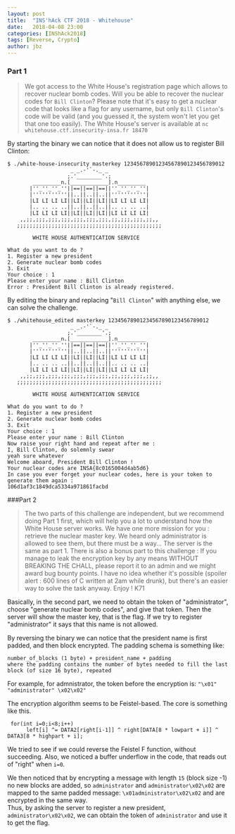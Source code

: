 ```yaml
---
layout: post
title:  "INS'hAck CTF 2018 - Whitehouse"
date:   2018-04-08 23:00
categories: [INShAck2018]
tags: [Reverse, Crypto]
author: jbz
---
```


### Part 1
>We got access to the White House's registration page which allows to recover nuclear bomb codes.
>Will you be able to recover the nuclear codes for `Bill Clinton`?
>Please note that it's easy to get a nuclear code that looks like a flag for any username, but only `Bill Clinton`'s code will be valid (and you guessed it, the system won't let you get that one too easily).
>The White House's server is available at `nc whitehouse.ctf.insecurity-insa.fr 18470` 

By starting the binary we can notice that it does not allow us to register Bill Clinton:
```
$ ./white-house-insecurity masterkey 12345678901234567890123456789012
                    _ _.-'`-._ _
                   ;.'________'.;
        _________n.[____________].n_________
       |''_''_''_''||==||==||==||''_''_''_''|
       |'''''''''''||..||..||..||'''''''''''|
       |LI LI LI LI||LI||LI||LI||LI LI LI LI|
       |.. .. .. ..||..||..||..||.. .. .. ..|
       |LI LI LI LI||LI||LI||LI||LI LI LI LI|
    ,,;;,;;;,;;;,;;;,;;;,;;;,;;;,;;,;;;,;;;,;;,,
   ;;;;;;;;;;;;;;;;;;;;;;;;;;;;;;;;;;;;;;;;;;;;;;

        WHITE HOUSE AUTHENTICATION SERVICE

What do you want to do ?
1. Register a new president
2. Generate nuclear bomb codes
3. Exit
Your choice : 1
Please enter your name : Bill Clinton
Error : President Bill Clinton is already registered.
```

By editing the binary and replacing "`Bill Clinton`" with anything else, we can solve the challenge.
```
$ ./whitehouse_edited masterkey 12345678901234567890123456789012
                    _ _.-'`-._ _
                   ;.'________'.;
        _________n.[____________].n_________
       |''_''_''_''||==||==||==||''_''_''_''|
       |'''''''''''||..||..||..||'''''''''''|
       |LI LI LI LI||LI||LI||LI||LI LI LI LI|
       |.. .. .. ..||..||..||..||.. .. .. ..|
       |LI LI LI LI||LI||LI||LI||LI LI LI LI|
    ,,;;,;;;,;;;,;;;,;;;,;;;,;;;,;;,;;;,;;;,;;,,
   ;;;;;;;;;;;;;;;;;;;;;;;;;;;;;;;;;;;;;;;;;;;;;;

        WHITE HOUSE AUTHENTICATION SERVICE

What do you want to do ?
1. Register a new president
2. Generate nuclear bomb codes
3. Exit
Your choice : 1
Please enter your name : Bill Clinton
Now raise your right hand and repeat after me :
I, Bill Clinton, do solemnly swear
yeah sure whatever
Welcome aboard, President Bill Clinton !
Your nuclear codes are INSA{8c0165004d4ab5d6}
In case you ever forget your nuclear codes, here is your token to generate them again :
106d1af3c1849dca5334a971861facbd
```

###Part 2
>The two parts of this challenge are independent, but we recommend doing Part 1 first, which will help you a lot to understand how the White House server works.
>We have one more mission for you : retrieve the nuclear master key. We heard only administrator is allowed to see them, but there must be a way...
>The server is the same as part 1.
>There is also a bonus part to this challenge : If you manage to leak the encryption key by any means WITHOUT BREAKING THE CHALL, please report it to an admin and we might award bug bounty points.
>I have no idea whether it's possible (spoiler alert : 600 lines of C written at 2am while drunk), but there's an easier way to solve the task anyway.
>Enjoy !
>K71 

Basically, in the second part, we need to obtain the token of "administrator", choose "generate nuclear bomb codes", and give that token. Then the server will show the master key, that is the flag. If we try to register "administrator" it says that this name is not allowed.

By reversing the binary we can notice that the president name is first padded, and then block encrypted.
The padding schema is something like:
```
number_of_blocks (1 byte) + president_name + padding
where the padding contains the number of bytes needed to fill the last block (of size 16 byte), repeated
```

For example, for admnistrator, the token before the encryption is:
`"\x01" "administrator" \x02\x02"`

The encryption algorithm seems to be Feistel-based. The core is something like this.
```
 for(int i=0;i<8;i++)
      left[i] ^= DATA2[right[i-1]] ^ right[DATA[8 * lowpart + i]] ^ DATA3[8 * highpart + i];
```

We tried to see if we could reverse the Feistel F function, without succeeding. Also, we noticed a buffer underflow in the code, that reads out of "right" when `i=0`.

We then noticed that by encrypting a message with length `15` (block size -1) no new blocks are added, so
`administrator` and `administrator\x02\x02` are mapped to the same padded message:
`\x01administrator\x02\x02`
and are encrypted in the same way.  
Thus, by asking the server to register a new president, `administrator\x02\x02`, we can obtain the token of `administrator` and use it to get the flag.

